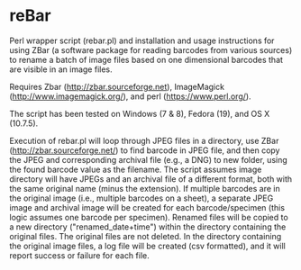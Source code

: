 # reBar
Perl wrapper script (rebar.pl) and installation and usage instructions for using ZBar (a software package for reading barcodes from various sources) to rename a batch of image files based on one dimensional barcodes that are visible in an image files.

Requires Zbar (http://zbar.sourceforge.net), ImageMagick (http://www.imagemagick.org/), and perl (https://www.perl.org/).

The script has been tested on Windows (7 & 8), Fedora (19), and OS X (10.7.5).

Execution of rebar.pl will loop through JPEG files in a directory, use ZBar (http://zbar.sourceforge.net/) to find barcode in JPEG file, and then copy the JPEG and corresponding archival file (e.g., a DNG) to new folder, using the found barcode value as the filename. The script assumes image directory will have JPEGs and an archival file of a different format, both with the same original name (minus the extension). If multiple barcodes are in the original image (i.e., multiple barcodes on a sheet), a separate JPEG image and archival image will be created for each barcode/specimen (this logic assumes one barcode per specimen). Renamed files will be copied to a new directory ("renamed_date+time") within the directory containing the original files. The original files are not deleted. In the directory containing the original image files, a log file will be created (csv formatted), and it will report success or failure for each file.
